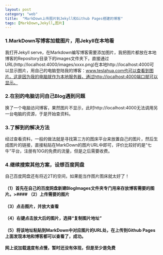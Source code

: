 ```yaml
---
layout: post
category: "web"
title:  "MarkDown上传图片到Jekyll和Github Pages搭建的博客"
tags: [MarkDown,Jekyll,图片]
---
```

### 1.MarkDown写博客加载图片，用Jekyll在本地看

我打开Jekyll serve，在Markdown编写博客需要添加图片，我把图片都放在本地博客的Repository目录下的images文件夹下，直接通过URL(http://localhost:4000/images/xxxx.png)在本地http://localhost:4000可以显示图片，用自己的电脑登陆我的博客：www.teslahua.com也可以查看到图片。这是因为我的电脑就作为本地服务器，通过http://localhost:4000端口就可以显示。
<!-- more -->
### 2.在别的电脑访问自己Blog遇到问题
换了一个电脑访问博客，果然图片不显示，此时http://localhost:4000无法调用另一台电脑的资源，于是开始查资料。

### 3.了解到的解决方法
经过查看资料，一般的做法就是寻找第三方的图床平台来放置自己的图片，然后生成图片的链接，直接粘贴在MarkDown的图片URL中即可，评价比较好的是“七牛”平台，注册有10G的免费的流量，但是之后需要收费。

### 4.继续搜索其他方案，设想百度网盘
自己百度网盘还有将近2T的空间，如果能当作图片图床就太好了！
#### （1）首先在自己的百度网盘新建BlogImages文件夹专门用来存放博客需要的图片。>#### （2）上传需要的图片
#### （3）点击图片，并放大查看
#### （4）右键点击放大后的图片，选择“复制图片地址”
#### （5）将该地址粘贴到MarkDown中对应图片的URL处，在上传到Github Pages上面发现本地和博客都可以查看了，成功。
**网上说加载速度有点慢，暂时还没有体现，但是至少是免费**


